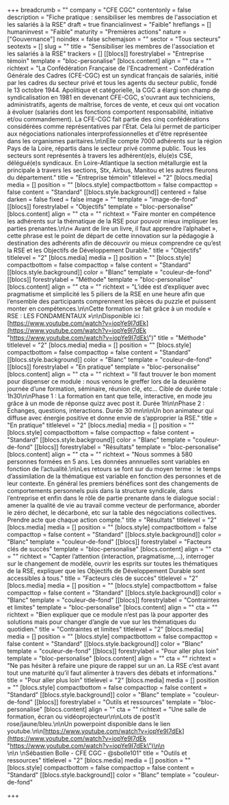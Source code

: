 +++
breadcrumb = ""
company = "CFE CGC"
contentonly = false
description = "Fiche pratique : sensibiliser les membres de l'association et les salariés à la RSE"
draft = true
financialinvest = "Faible"
hreflangs = []
humaninvest = "Faible"
maturity = "Premières actions"
nature = ["Gouvernance"]
noindex = false
schemajson = ""
sector = "Tous secteurs"
seotexts = []
slug = ""
title = "Sensibiliser les membres de l'association et les salariés à la RSE"
trackers = []
[[blocs]]
forestrylabel = "Entreprise témoin"
template = "bloc-personalise"
[blocs.content]
align = ""
cta = ""
richtext = "La Confédération Française de l'Encadrement - Confédération Générale des Cadres (CFE-CGC) est un syndicat français de salariés, initié par les cadres du secteur privé et tous les agents du secteur public, fondé le 13 octobre 1944. Apolitique et catégorielle, la CGC a élargi son champ de syndicalisation en 1981 en devenant CFE-CGC, s'ouvrant aux techniciens, administratifs, agents de maîtrise, forces de vente, et ceux qui ont vocation à évoluer (salariés dont les fonctions comportent responsabilité, initiative et/ou commandement). La CFE-CGC fait partie des cinq confédérations considérées comme représentatives par l'État. Cela lui permet de participer aux négociations nationales interprofessionnelles et d'être représentée dans les organismes paritaires.\n\nElle compte 7000 adhérents sur la région Pays de la Loire, répartis dans le secteur privé comme public. Tous les secteurs sont représentés à travers les adhérent(e)s, élu(e)s CSE, délégué(e)s syndicaux. En Loire-Atlantique la section métallurgie est la principale à travers les sections, Stx, Airbus, Manitou et les autres fleurons du département."
title = "Entreprise témoin"
titlelevel = "2"
[blocs.media]
media = []
position = ""
[blocs.style]
compactbottom = false
compacttop = false
content = "Standard"
[[blocs.style.background]]
centered = false
darken = false
fixed = false
image = ""
template = "image-de-fond"
[[blocs]]
forestrylabel = "Objectifs"
template = "bloc-personalise"
[blocs.content]
align = ""
cta = ""
richtext = "Faire monter en compétence les adhérents sur la thématique de la RSE pour pouvoir mieux impliquer les parties prenantes.\n\n« Avant de lire un livre, il faut apprendre l’alphabet », cette phrase est le point de départ de cette innovation sur la pédagogie à destination des adhérents afin de découvrir ou mieux comprendre ce qu’est la RSE et les Objectifs de Développement Durable."
title = "Objectifs"
titlelevel = "2"
[blocs.media]
media = []
position = ""
[blocs.style]
compactbottom = false
compacttop = false
content = "Standard"
[[blocs.style.background]]
color = "Blanc"
template = "couleur-de-fond"
[[blocs]]
forestrylabel = "Méthode"
template = "bloc-personalise"
[blocs.content]
align = ""
cta = ""
richtext = "L’idée est d’expliquer avec pragmatisme et simplicité les 5 piliers de la RSE en une heure afin que l’ensemble des participants comprennent les pièces du puzzle et puissent monter en compétences.\n\nCette formation se fait grâce à un module « RSE : LES FONDAMENTAUX »\n\nDisponible ici : [https://www.youtube.com/watch?v=iopYe9I7dEk](https://www.youtube.com/watch?v=iopYe9I7dEk \"https://www.youtube.com/watch?v=iopYe9I7dEk\")"
title = "Méthode"
titlelevel = "2"
[blocs.media]
media = []
position = ""
[blocs.style]
compactbottom = false
compacttop = false
content = "Standard"
[[blocs.style.background]]
color = "Blanc"
template = "couleur-de-fond"
[[blocs]]
forestrylabel = "En pratique"
template = "bloc-personalise"
[blocs.content]
align = ""
cta = ""
richtext = "Il faut trouver le bon moment pour dispenser ce module : nous venons le greffer lors de la deuxième journée d’une formation, séminaire, réunion clé, etc… Cible de durée totale : 1h30\n\nPhase 1 : La formation en tant que telle, interactive, en mode jeu grâce à un mode de réponse quizz avec post it. Durée 1h\n\nPhase 2 : Echanges, questions, interactions. Durée 30 mn\n\nUn bon animateur qui diffuse avec énergie positive et donne envie de s’approprier la RSE."
title = "En pratique"
titlelevel = "2"
[blocs.media]
media = []
position = ""
[blocs.style]
compactbottom = false
compacttop = false
content = "Standard"
[[blocs.style.background]]
color = "Blanc"
template = "couleur-de-fond"
[[blocs]]
forestrylabel = "Résultats"
template = "bloc-personalise"
[blocs.content]
align = ""
cta = ""
richtext = "Nous sommes à 580 personnes formées en 5 ans. Les données annnuelles sont variables en fonction de l’actualité.\n\nLes retours se font sur du moyen terme : le temps d’assimilation de la thématique est variable en fonction des personnes et de leur contexte. En général les premiers bénéfices sont des changements de comportements personnels puis dans la structure syndicale, dans l’entreprise et enfin dans le rôle de partie prenante dans le dialogue social : amener la qualité de vie au travail comme vecteur de performance, aborder le zéro déchet, le décarboné, etc sur la table des négociations collectives. Prendre acte que chaque action compte."
title = "Résultats"
titlelevel = "2"
[blocs.media]
media = []
position = ""
[blocs.style]
compactbottom = false
compacttop = false
content = "Standard"
[[blocs.style.background]]
color = "Blanc"
template = "couleur-de-fond"
[[blocs]]
forestrylabel = "Facteurs clés de succès"
template = "bloc-personalise"
[blocs.content]
align = ""
cta = ""
richtext = "Capter l’attention (interaction, pragmatisme,…), interroger sur le changement de modèle, ouvrir les esprits sur toutes les thématiques de la RSE, expliquer que les Objectifs de Développement Durable sont accessibles à tous."
title = "Facteurs clés de succès"
titlelevel = "2"
[blocs.media]
media = []
position = ""
[blocs.style]
compactbottom = false
compacttop = false
content = "Standard"
[[blocs.style.background]]
color = "Blanc"
template = "couleur-de-fond"
[[blocs]]
forestrylabel = "Contraintes et limites"
template = "bloc-personalise"
[blocs.content]
align = ""
cta = ""
richtext = "Bien expliquer que ce module n’est pas là pour apporter des solutions mais pour changer d’angle de vue sur les thématiques du quotidien."
title = "Contraintes et limites"
titlelevel = "2"
[blocs.media]
media = []
position = ""
[blocs.style]
compactbottom = false
compacttop = false
content = "Standard"
[[blocs.style.background]]
color = "Blanc"
template = "couleur-de-fond"
[[blocs]]
forestrylabel = "Pour aller plus loin"
template = "bloc-personalise"
[blocs.content]
align = ""
cta = ""
richtext = "Ne pas hésiter à refaire une piqure de rappel sur un an. La RSE c’est avant tout une maturité qu’il faut alimenter à travers des débats et informations."
title = "Pour aller plus loin"
titlelevel = "2"
[blocs.media]
media = []
position = ""
[blocs.style]
compactbottom = false
compacttop = false
content = "Standard"
[[blocs.style.background]]
color = "Blanc"
template = "couleur-de-fond"
[[blocs]]
forestrylabel = "Outils et ressources"
template = "bloc-personalise"
[blocs.content]
align = ""
cta = ""
richtext = "Une salle de formation, écran ou vidéoprojecteur\n\nLots de post’it rose/jaune/bleu.\n\nUn powerpoint disponible dans le lien youtube.\n\n[https://www.youtube.com/watch?v=iopYe9I7dEk](https://www.youtube.com/watch?v=iopYe9I7dEk \"https://www.youtube.com/watch?v=iopYe9I7dEk\")\n\n<br>\n\n  \nSébastien Bolle - CFE CGC - @sbolle101"
title = "Outils et ressources"
titlelevel = "2"
[blocs.media]
media = []
position = ""
[blocs.style]
compactbottom = false
compacttop = false
content = "Standard"
[[blocs.style.background]]
color = "Blanc"
template = "couleur-de-fond"

+++
